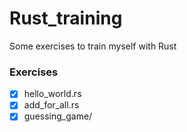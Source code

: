 # Rust_training
Some exercises to train myself with Rust

### Exercises

* [x] hello_world.rs
* [x] add_for_all.rs
* [x] guessing_game/

